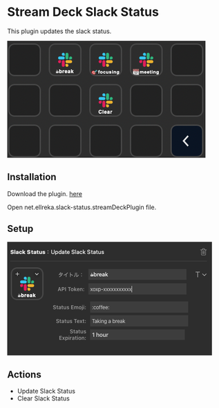 # Stream Deck Slack Status

This plugin updates the slack status.

![screenshot](./images/image2.png)

## Installation

Download the plugin. [here](https://github.com/ellreka/streamdeck-slack-status/tree/main/Release)

Open net.ellreka.slack-status.streamDeckPlugin file.


## Setup

![screenshot](./images/image1.png)

## Actions

- Update Slack Status
- Clear Slack Status
